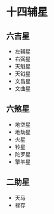 # 十四辅星
## 六吉星

- 左辅星
- 右弼星
- 天魁星
- 天钺星
- 文昌星
- 文曲星

## 六煞星

- 地空星
- 地劫星
- 火星
- 铃星
- 陀罗星
- 擎羊星

## 二助星

- 天马
- 禄存